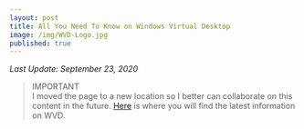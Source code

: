 ```yaml
---
layout: post
title: All You Need To Know on Windows Virtual Desktop
image: /img/WVD-Logo.jpg
published: true
---
```

_Last Update: September 23, 2020_

> IMPORTANT  
> I moved the page to a new location so I better can collaborate on this content in the future. [Here](https://github.com/BartRoels/WVD/) is where you will find the latest information on WVD.
